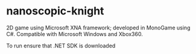 # nanoscopic-knight
2D game using Microsoft XNA framework; developed in MonoGame using C#. Compatible with Microsoft Windows and Xbox360. 

To run ensure that .NET SDK is downloaded 